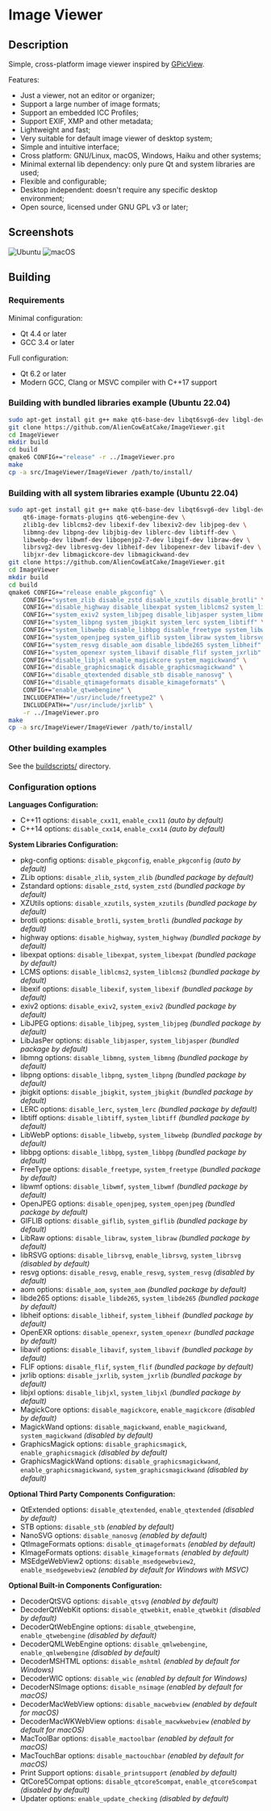 # Image Viewer

## Description

Simple, cross-platform image viewer inspired by [GPicView](http://lxde.sourceforge.net/gpicview/).

Features:
* Just a viewer, not an editor or organizer;
* Support a large number of image formats;
* Support an embedded ICC Profiles;
* Support EXIF, XMP and other metadata;
* Lightweight and fast;
* Very suitable for default image viewer of desktop system;
* Simple and intuitive interface;
* Cross platform: GNU/Linux, macOS, Windows, Haiku and other systems;
* Minimal external lib dependency: only pure Qt and system libraries are used;
* Flexible and configurable;
* Desktop independent: doesn't require any specific desktop environment;
* Open source, licensed under GNU GPL v3 or later;

## Screenshots

![Ubuntu](img/Ubuntu.png)
![macOS](img/macOS.png)

## Building

### Requirements

Minimal configuration:
* Qt 4.4 or later
* GCC 3.4 or later

Full configuration:
* Qt 6.2 or later
* Modern GCC, Clang or MSVC compiler with C++17 support

### Building with bundled libraries example (Ubuntu 22.04)

```bash
sudo apt-get install git g++ make qt6-base-dev libqt6svg6-dev libgl-dev
git clone https://github.com/AlienCowEatCake/ImageViewer.git
cd ImageViewer
mkdir build
cd build
qmake6 CONFIG+="release" -r ../ImageViewer.pro
make
cp -a src/ImageViewer/ImageViewer /path/to/install/
```

### Building with all system libraries example (Ubuntu 22.04)

```bash
sudo apt-get install git g++ make qt6-base-dev libqt6svg6-dev libgl-dev \
    qt6-image-formats-plugins qt6-webengine-dev \
    zlib1g-dev liblcms2-dev libexif-dev libexiv2-dev libjpeg-dev \
    libmng-dev libpng-dev libjbig-dev liblerc-dev libtiff-dev \
    libwebp-dev libwmf-dev libopenjp2-7-dev libgif-dev libraw-dev \
    librsvg2-dev libresvg-dev libheif-dev libopenexr-dev libavif-dev \
    libjxr-dev libmagickcore-dev libmagickwand-dev
git clone https://github.com/AlienCowEatCake/ImageViewer.git
cd ImageViewer
mkdir build
cd build
qmake6 CONFIG+="release enable_pkgconfig" \
    CONFIG+="system_zlib disable_zstd disable_xzutils disable_brotli" \
    CONFIG+="disable_highway disable_libexpat system_liblcms2 system_libexif" \
    CONFIG+="system_exiv2 system_libjpeg disable_libjasper system_libmng" \
    CONFIG+="system_libpng system_jbigkit system_lerc system_libtiff" \
    CONFIG+="system_libwebp disable_libbpg disable_freetype system_libwmf" \
    CONFIG+="system_openjpeg system_giflib system_libraw system_librsvg" \
    CONFIG+="system_resvg disable_aom disable_libde265 system_libheif" \
    CONFIG+="system_openexr system_libavif disable_flif system_jxrlib" \
    CONFIG+="disable_libjxl enable_magickcore system_magickwand" \
    CONFIG+="disable_graphicsmagick disable_graphicsmagickwand" \
    CONFIG+="disable_qtextended disable_stb disable_nanosvg" \
    CONFIG+="disable_qtimageformats disable_kimageformats" \
    CONFIG+="enable_qtwebengine" \
    INCLUDEPATH+="/usr/include/freetype2" \
    INCLUDEPATH+="/usr/include/jxrlib" \
    -r ../ImageViewer.pro
make
cp -a src/ImageViewer/ImageViewer /path/to/install/
```

### Other building examples

See the [buildscripts/](buildscripts/) directory.

### Configuration options

**Languages Configuration:**
* C++11 options: `disable_cxx11`, `enable_cxx11` *(auto by default)*
* C++14 options: `disable_cxx14`, `enable_cxx14` *(auto by default)*

**System Libraries Configuration:**
* pkg-config options: `disable_pkgconfig`, `enable_pkgconfig` *(auto by default)*
* ZLib options: `disable_zlib`, `system_zlib` *(bundled package by default)*
* Zstandard options: `disable_zstd`, `system_zstd` *(bundled package by default)*
* XZUtils options: `disable_xzutils`, `system_xzutils` *(bundled package by default)*
* brotli options: `disable_brotli`, `system_brotli` *(bundled package by default)*
* highway options: `disable_highway`, `system_highway` *(bundled package by default)*
* libexpat options: `disable_libexpat`, `system_libexpat` *(bundled package by default)*
* LCMS options: `disable_liblcms2`, `system_liblcms2` *(bundled package by default)*
* libexif options: `disable_libexif`, `system_libexif` *(bundled package by default)*
* exiv2 options: `disable_exiv2`, `system_exiv2` *(bundled package by default)*
* LibJPEG options: `disable_libjpeg`, `system_libjpeg` *(bundled package by default)*
* LibJasPer options: `disable_libjasper`, `system_libjasper` *(bundled package by default)*
* libmng options: `disable_libmng`, `system_libmng` *(bundled package by default)*
* libpng options: `disable_libpng`, `system_libpng` *(bundled package by default)*
* jbigkit options: `disable_jbigkit`, `system_jbigkit` *(bundled package by default)*
* LERC options: `disable_lerc`, `system_lerc` *(bundled package by default)*
* libtiff options: `disable_libtiff`, `system_libtiff` *(bundled package by default)*
* LibWebP options: `disable_libwebp`, `system_libwebp` *(bundled package by default)*
* libbpg options: `disable_libbpg`, `system_libbpg` *(bundled package by default)*
* FreeType options: `disable_freetype`, `system_freetype` *(bundled package by default)*
* libwmf options: `disable_libwmf`, `system_libwmf` *(bundled package by default)*
* OpenJPEG options: `disable_openjpeg`, `system_openjpeg` *(bundled package by default)*
* GIFLIB options: `disable_giflib`, `system_giflib` *(bundled package by default)*
* LibRaw options: `disable_libraw`, `system_libraw` *(bundled package by default)*
* libRSVG options: `disable_librsvg`, `enable_librsvg`, `system_librsvg` *(disabled by default)*
* resvg options: `disable_resvg`, `enable_resvg`, `system_resvg` *(disabled by default)*
* aom options: `disable_aom`, `system_aom` *(bundled package by default)*
* libde265 options: `disable_libde265`, `system_libde265` *(bundled package by default)*
* libheif options: `disable_libheif`, `system_libheif` *(bundled package by default)*
* OpenEXR options: `disable_openexr`, `system_openexr` *(bundled package by default)*
* libavif options: `disable_libavif`, `system_libavif` *(bundled package by default)*
* FLIF options: `disable_flif`, `system_flif` *(bundled package by default)*
* jxrlib options: `disable_jxrlib`, `system_jxrlib` *(bundled package by default)*
* libjxl options: `disable_libjxl`, `system_libjxl` *(bundled package by default)*
* MagickCore options: `disable_magickcore`, `enable_magickcore` *(disabled by default)*
* MagickWand options: `disable_magickwand`, `enable_magickwand`, `system_magickwand` *(disabled by default)*
* GraphicsMagick options: `disable_graphicsmagick`, `enable_graphicsmagick` *(disabled by default)*
* GraphicsMagickWand options: `disable_graphicsmagickwand`, `enable_graphicsmagickwand`, `system_graphicsmagickwand` *(disabled by default)*

**Optional Third Party Components Configuration:**
* QtExtended options: `disable_qtextended`, `enable_qtextended` *(disabled by default)*
* STB options: `disable_stb` *(enabled by default)*
* NanoSVG options: `disable_nanosvg` *(enabled by default)*
* QtImageFormats options: `disable_qtimageformats` *(enabled by default)*
* KImageFormats options: `disable_kimageformats` *(enabled by default)*
* MSEdgeWebView2 options: `disable_msedgewebview2`, `enable_msedgewebview2` *(enabled by default for Windows with MSVC)*

**Optional Built-in Components Configuration:**
* DecoderQtSVG options: `disable_qtsvg` *(enabled by default)*
* DecoderQtWebKit options: `disable_qtwebkit`, `enable_qtwebkit` *(disabled by default)*
* DecoderQtWebEngine options: `disable_qtwebengine`, `enable_qtwebengine` *(disabled by default)*
* DecoderQMLWebEngine options: `disable_qmlwebengine`, `enable_qmlwebengine` *(disabled by default)*
* DecoderMSHTML options: `disable_mshtml` *(enabled by default for Windows)*
* DecoderWIC options: `disable_wic` *(enabled by default for Windows)*
* DecoderNSImage options: `disable_nsimage` *(enabled by default for macOS)*
* DecoderMacWebView options: `disable_macwebview` *(enabled by default for macOS)*
* DecoderMacWKWebView options: `disable_macwkwebview` *(enabled by default for macOS)*
* MacToolBar options: `disable_mactoolbar` *(enabled by default for macOS)*
* MacTouchBar options: `disable_mactouchbar` *(enabled by default for macOS)*
* Print Support options: `disable_printsupport` *(enabled by default)*
* QtCore5Compat options: `disable_qtcore5compat`, `enable_qtcore5compat` *(disabled by default)*
* Updater options: `enable_update_checking` *(disabled by default)*

